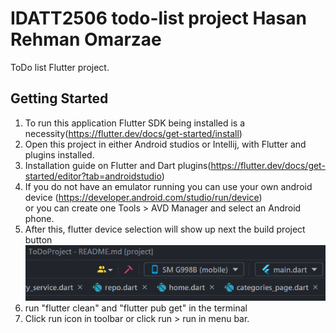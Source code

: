 # IDATT2506 todo-list project Hasan Rehman Omarzae

ToDo list Flutter project.

## Getting Started

1. To run this application Flutter SDK being installed is a necessity(https://flutter.dev/docs/get-started/install)
2. Open this project in either Android studios or Intellij, with Flutter and plugins installed.
3. Installation guide on Flutter and Dart plugins(https://flutter.dev/docs/get-started/editor?tab=androidstudio)
4. If you do not have an emulator running you can use your own android device 
(https://developer.android.com/studio/run/device)
   <br/>or you can create one Tools > AVD Manager and select an Android phone.
5. After this, flutter device selection will show up next the build project button<br/>
![emulator found here](readmeimg/emulator.png)
6. run "flutter clean" and "flutter pub get" in the terminal 
7. Click run icon in toolbar or click run > run in menu bar.